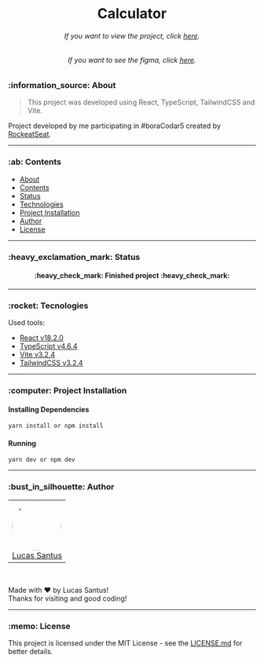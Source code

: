 <h1 align="center">Calculator</h1>


<h6 align="center"> 
	If you want to view the project, click <a href="https://vite-react-typescript-tailwindcss-calculator-ui.vercel.app/">here</a>.
</h6>

<h6 align="center"> 
	If you want to see the figma, click <a href="https://www.figma.com/file/RfnU1zZwWt360seqcbxtEe/%23boraCodar---Desafio-5-(Community)?node-id=0%3A1&t=JGcdWtPK99r3Q5ps-0">here</a>.
</h6>

<h3 id="sobre">:information_source: About</h3>

> This project was developed using React, TypeScript, TailwindCSS and Vite.

Project developed by me participating in #boraCodar5 created by <a href="https://app.rocketseat.com.br">RockeatSeat</a>.

--------------------------------------------------------------------------------------

<h3 id="tabela-de-conteudo">:ab: Contents</h3>

* [About](#sobre)
* [Contents](#tabela-de-conteudo)
* [Status](#status)
* [Technologies](#tecnologias)
* [Project Installation](#instalando)
* [Author](#autor)
* [License](#license)

--------------------------------------------------------------------------------------

<h3 id="status">:heavy_exclamation_mark: Status</h3>

<h4 align="center">
 :heavy_check_mark: Finished project :heavy_check_mark:
</h4>

--------------------------------------------------------------------------------------

<h3 id="tecnologias">:rocket: Tecnologies</h3>

Used tools:

- [React v18.2.0](https://pt-br.reactjs.org/)
- [TypeScript v4.6.4](https://www.typescriptlang.org/)
- [Vite v3.2.4](https://vitejs.dev/)
- [TailwindCSS v3.2.4](https://tailwindcss.com/docs/installation)

--------------------------------------------------------------------------------------

<h3 id="instalando">:computer: Project Installation</h3>

<h4>
	<strong>Installing Dependencies</strong>
</h4>

```
yarn install or npm install
```

<h4>
	<strong>Running</strong>
</h4>

```
yarn dev or npm dev
```

--------------------------------------------------------------------------------------

<h3 id="autor">:bust_in_silhouette: Author</h3>

<table>
	<tr>
		<td>
			<div> 
				<a href="https://github.com/LucasSantus">
					<img style="border-radius: 50%;" src="https://github.com/LucasSantus.png" width="100px;" alt=""/>
					<br />
					Lucas Santus
				</a>
			</div>
		</td>
	</tr>
</table>
<br />

Made with ❤️ by Lucas Santus!<br />
Thanks for visiting and good coding!<br />

--------------------------------------------------------------------------------------

<h3 id="license">:memo: License</h3>

This project is licensed under the MIT License - see the [LICENSE.md](https://github.com/LucasSantus/vite-react-typescript-tailwindcss-calculator/blob/master/LICENSE) for better details.

